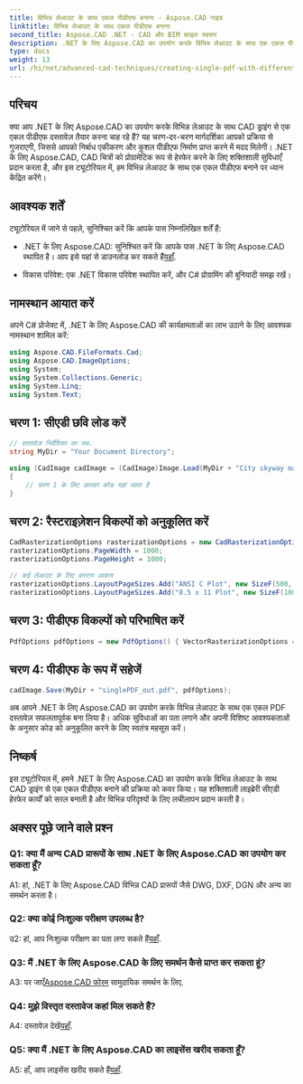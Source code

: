 ```yaml
---
title: विभिन्न लेआउट के साथ एकल पीडीएफ बनाना - Aspose.CAD गाइड
linktitle: विभिन्न लेआउट के साथ एकल पीडीएफ बनाना
second_title: Aspose.CAD .NET - CAD और BIM फ़ाइल स्वरूप
description: .NET के लिए Aspose.CAD का उपयोग करके विभिन्न लेआउट के साथ एक एकल पीडीएफ बनाएं। निर्बाध एकीकरण और कुशल पीडीएफ पीढ़ी के लिए हमारी चरण-दर-चरण मार्गदर्शिका का पालन करें।
type: docs
weight: 13
url: /hi/net/advanced-cad-techniques/creating-single-pdf-with-different-layouts/
---
```

## परिचय

क्या आप .NET के लिए Aspose.CAD का उपयोग करके विभिन्न लेआउट के साथ CAD ड्राइंग से एक एकल पीडीएफ दस्तावेज़ तैयार करना चाह रहे हैं? यह चरण-दर-चरण मार्गदर्शिका आपको प्रक्रिया से गुजराएगी, जिससे आपको निर्बाध एकीकरण और कुशल पीडीएफ निर्माण प्राप्त करने में मदद मिलेगी। .NET के लिए Aspose.CAD, CAD चित्रों को प्रोग्रामेटिक रूप से हेरफेर करने के लिए शक्तिशाली सुविधाएँ प्रदान करता है, और इस ट्यूटोरियल में, हम विभिन्न लेआउट के साथ एक एकल पीडीएफ बनाने पर ध्यान केंद्रित करेंगे।

## आवश्यक शर्तें

ट्यूटोरियल में जाने से पहले, सुनिश्चित करें कि आपके पास निम्नलिखित शर्तें हैं:

-  .NET के लिए Aspose.CAD: सुनिश्चित करें कि आपके पास .NET के लिए Aspose.CAD स्थापित है। आप इसे यहां से डाउनलोड कर सकते हैं[यहाँ](https://releases.aspose.com/cad/net/).

- विकास परिवेश: एक .NET विकास परिवेश स्थापित करें, और C# प्रोग्रामिंग की बुनियादी समझ रखें।

## नामस्थान आयात करें

अपने C# प्रोजेक्ट में, .NET के लिए Aspose.CAD की कार्यक्षमताओं का लाभ उठाने के लिए आवश्यक नामस्थान शामिल करें:

```csharp
using Aspose.CAD.FileFormats.Cad;
using Aspose.CAD.ImageOptions;
using System;
using System.Collections.Generic;
using System.Linq;
using System.Text;
```

## चरण 1: सीएडी छवि लोड करें

```csharp
// दस्तावेज़ निर्देशिका का पथ.
string MyDir = "Your Document Directory";

using (CadImage cadImage = (CadImage)Image.Load(MyDir + "City skyway map.dwg"))
{
    // चरण 1 के लिए आपका कोड यहां जाता है
}
```

## चरण 2: रैस्टराइज़ेशन विकल्पों को अनुकूलित करें

```csharp
CadRasterizationOptions rasterizationOptions = new CadRasterizationOptions();
rasterizationOptions.PageWidth = 1000;
rasterizationOptions.PageHeight = 1000;

// कई लेआउट के लिए कस्टम आकार
rasterizationOptions.LayoutPageSizes.Add("ANSI C Plot", new SizeF(500, 1000));
rasterizationOptions.LayoutPageSizes.Add("8.5 x 11 Plot", new SizeF(1000, 100));
```

## चरण 3: पीडीएफ विकल्पों को परिभाषित करें

```csharp
PdfOptions pdfOptions = new PdfOptions() { VectorRasterizationOptions = rasterizationOptions };
```

## चरण 4: पीडीएफ के रूप में सहेजें

```csharp
cadImage.Save(MyDir + "singlePDF_out.pdf", pdfOptions);
```

अब आपने .NET के लिए Aspose.CAD का उपयोग करके विभिन्न लेआउट के साथ एक एकल PDF दस्तावेज़ सफलतापूर्वक बना लिया है। अधिक सुविधाओं का पता लगाने और अपनी विशिष्ट आवश्यकताओं के अनुसार कोड को अनुकूलित करने के लिए स्वतंत्र महसूस करें।

## निष्कर्ष

इस ट्यूटोरियल में, हमने .NET के लिए Aspose.CAD का उपयोग करके विभिन्न लेआउट के साथ CAD ड्राइंग से एक एकल पीडीएफ बनाने की प्रक्रिया को कवर किया। यह शक्तिशाली लाइब्रेरी सीएडी हेरफेर कार्यों को सरल बनाती है और विभिन्न परिदृश्यों के लिए लचीलापन प्रदान करती है।

## अक्सर पूछे जाने वाले प्रश्न

### Q1: क्या मैं अन्य CAD प्रारूपों के साथ .NET के लिए Aspose.CAD का उपयोग कर सकता हूँ?

A1: हां, .NET के लिए Aspose.CAD विभिन्न CAD प्रारूपों जैसे DWG, DXF, DGN और अन्य का समर्थन करता है।

### Q2: क्या कोई निःशुल्क परीक्षण उपलब्ध है?

 उ2: हां, आप निःशुल्क परीक्षण का पता लगा सकते हैं[यहाँ](https://releases.aspose.com/).

### Q3: मैं .NET के लिए Aspose.CAD के लिए समर्थन कैसे प्राप्त कर सकता हूं?

 A3: पर जाएँ[Aspose.CAD फोरम](https://forum.aspose.com/c/cad/19) सामुदायिक समर्थन के लिए.

### Q4: मुझे विस्तृत दस्तावेज कहां मिल सकते हैं?

 A4: दस्तावेज़ देखें[यहाँ](https://reference.aspose.com/cad/net/).

### Q5: क्या मैं .NET के लिए Aspose.CAD का लाइसेंस खरीद सकता हूँ?

 A5: हाँ, आप लाइसेंस खरीद सकते हैं[यहाँ](https://purchase.aspose.com/buy).